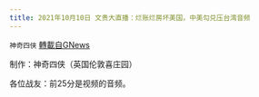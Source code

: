 ```yaml
---
title: 2021年10月10日 文贵大直播：烂账烂房坏美国，中美勾兑压台湾音频
---
```

`神奇四侠` [轉載自GNews](https://gnews.org/zh-hans/1585873/)

制作：神奇四侠（英国伦敦喜庄园）

各位战友：前25分是视频的音频。
